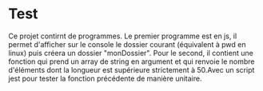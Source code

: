 # Test
Ce projet contirnt de programmes. Le premier programme est en js, il permet d'afficher sur 
le console le dossier courant (équivalent à pwd en linux) puis créera un dossier "monDossier".
Pour le second, il contient une fonction qui prend un array de string en argument et qui renvoie 
le nombre d'éléments dont la longueur est supérieure strictement à 50.Avec un script jest pour tester la 
fonction précédente de manière unitaire.

